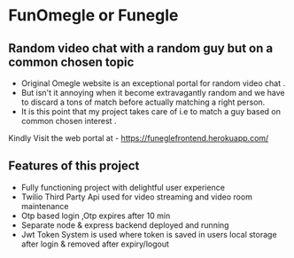 # FunOmegle or Funegle 
## Random video chat with a random guy but on a common chosen topic
- Original Omegle website is an exceptional portal for random video chat .
- But isn't it annoying when it become extravagantly random and we have to discard a tons of match before actually matching a right person.
- It is this point that my project takes care of i.e to match a guy based on common chosen interest .

Kindly Visit the web portal at - 
https://funeglefrontend.herokuapp.com/

## Features of this project
- Fully functioning project with delightful user experience
- Twilio Third Party Api used for video streaming and video room maintenance
- Otp based login ,Otp expires after 10 min
- Separate node & express backend deployed and running
- Jwt Token System is used where token is saved in users local storage after login & removed after expiry/logout

 
